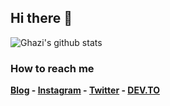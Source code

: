 ## Hi there 👋

![Ghazi's github stats](https://github-readme-stats.vercel.app/api?username=patrixr&show_icons=true&hide_border=true)

### How to reach me

**[Blog](https://blog.tronica.io) - [Instagram](https://www.instagram.com/patrix.r/) - [Twitter](https://twitter.com/tronicapps) - [DEV.TO](https://dev.to/patrixr)**
